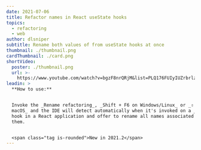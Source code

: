 ```yaml
---
date: 2021-07-06
title: Refactor names in React useState hooks
topics:
  - refactoring
  - web
author: dlsniper
subtitle: Rename both values of from useState hooks at once
thumbnail: ./thumbnail.png
cardThumbnail: ./card.png
shortVideo:
  poster: ./thumbnail.png
  url: >-
    https://www.youtube.com/watch?v=bgzF8nrQRjM&list=PLQ176FUIyIUZrbrlz4AY1V8VzBJKZyVlW&index=90
leadin: >
  **How to use:**


  Invoke the _Rename refactoring_, _Shift + F6 on Windows/Linux_ or _⇧ + F6 on
  macOS_ and the IDE will detect automatically when it's invoked on a _useState_
  hook in a React application and offer to rename all names associated with
  them.


  <span class="tag is-rounded">New in 2021.2</span>
---
```


